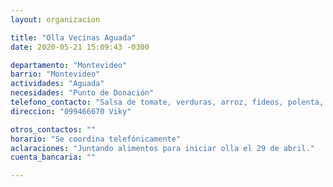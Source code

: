 ```yaml
---
layout: organizacion

title: "Olla Vecinas Aguada"
date: 2020-05-21 15:09:43 -0300

departamento: "Montevideo"
barrio: "Montevideo"
actividades: "Aguada"
necesidades: "Punto de Donación"
telefono_contacto: "Salsa de tomate, verduras, arroz, fideos, polenta, lentejas, sal. Artículos de limpieza, tapabocas, guantes."
direccion: "099466670 Viky"

otros_contactos: ""
horario: "Se coordina telefónicamente"
aclaraciones: "Juntando alimentos para iniciar olla el 29 de abril."
cuenta_bancaria: ""

---
```

